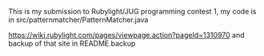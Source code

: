 This is my submission to Rubylight/JUG programming contest 1,
my code is in src/patternmatcher/PatternMatcher.java

https://wiki.rubylight.com/pages/viewpage.action?pageId=1310970 and
backup of that site in README.backup
